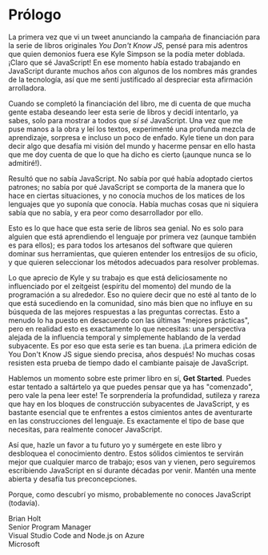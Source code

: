 # Prólogo

La primera vez que vi un tweet anunciando la campaña de financiación para la serie de libros originales *You Don't Know JS*, pensé para mis adentros que quien demonios fuera ese Kyle Simpson se la podía meter doblada. ¡Claro que sé JavaScript! En ese momento había estado trabajando en JavaScript durante muchos años con algunos de los nombres más grandes de la tecnología, así que me sentí justificado al despreciar esta afirmación arrolladora.

Cuando se completó la financiación del libro, me di cuenta de que mucha gente estaba deseando leer esta serie de libros y decidí intentarlo, ya sabes, solo para mostrar a todos que *sí sé* JavaScript. Una vez que me puse manos a la obra y leí los textos, experimenté una profunda mezcla de aprendizaje, sorpresa e incluso un poco de enfado. Kyle tiene un don para decir algo que desafía mi visión del mundo y hacerme pensar en ello hasta que me doy cuenta de que lo que ha dicho es cierto (¡aunque nunca se lo admitiré!).

Resultó que no sabía JavaScript. No sabía por qué había adoptado ciertos patrones; no sabía por qué JavaScript se comporta de la manera que lo hace en ciertas situaciones, y no conocía muchos de los matices de los lenguajes que yo suponía que conocía. Había muchas cosas que ni siquiera sabía que no sabía, y era peor como desarrollador por ello.

Esto es lo que hace que esta serie de libros sea genial. No es solo para alguien que está aprendiendo el lenguaje por primera vez (aunque también es para ellos); es para todos los artesanos del software que quieren dominar sus herramientas, que quieren entender los entresijos de su oficio, y que quieren seleccionar los métodos adecuados para resolver problemas.

Lo que aprecio de Kyle y su trabajo es que está deliciosamente no influenciado por el zeitgeist (espíritu del momento) del mundo de la programación a su alrededor. Eso no quiere decir que no esté al tanto de lo que está sucediendo en la comunidad, sino más bien que no influye en su búsqueda de las mejores respuestas a las preguntas correctas. Esto a menudo lo ha puesto en desacuerdo con las últimas "mejores prácticas", pero en realidad esto es exactamente lo que necesitas: una perspectiva alejada de la influencia temporal y simplemente hablando de la verdad subyacente. Es por eso que esta serie es tan buena. ¡La primera edición de You Don't Know JS sigue siendo precisa, años después! No muchas cosas resisten esta prueba de tiempo dado el cambiante paisaje de JavaScript.

Hablemos un momento sobre este primer libro en sí, **Get Started**. Puedes estar tentado a saltártelo ya que puedes pensar que ya has "comenzado", pero vale la pena leer este! Te sorprendería la profundidad, sutileza y rareza que hay en los bloques de construcción subyacentes de JavaScript, y es bastante esencial que te enfrentes a estos cimientos antes de aventurarte en las construcciones del lenguaje. Es exactamente el tipo de base que necesitas, para realmente conocer JavaScript.

Así que, hazle un favor a tu futuro yo y sumérgete en este libro y desbloquea el conocimiento dentro. Estos sólidos cimientos te servirán mejor que cualquier marco de trabajo; esos van y vienen, pero seguiremos escribiendo JavaScript en sí durante décadas por venir. Mantén una mente abierta y desafía tus preconcepciones.

Porque, como descubrí yo mismo, probablemente no conoces JavaScript (todavía).

Brian Holt<br>
Senior Program Manager<br>
Visual Studio Code and Node.js on Azure<br>
Microsoft